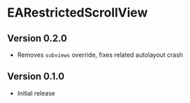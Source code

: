 # EARestrictedScrollView

## Version 0.2.0

* Removes `subviews` override, fixes related autolayout crash

## Version 0.1.0

* Initial release
